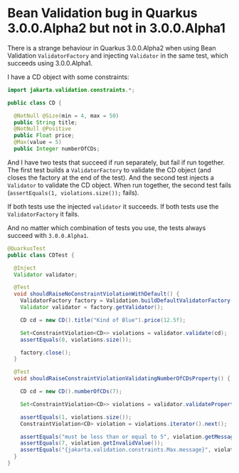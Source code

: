 # Bean Validation bug in Quarkus 3.0.0.Alpha2 but not in 3.0.0.Alpha1

There is a strange behaviour in Quarkus 3.0.0.Alpha2 when using Bean Validation `ValidatorFactory` and injecting `Validator` in the same test, which succeeds using 3.0.0.Alpha1. 

I have a CD object with some constraints:

```java
import jakarta.validation.constraints.*;

public class CD {

  @NotNull @Size(min = 4, max = 50)
  public String title;
  @NotNull @Positive
  public Float price;
  @Max(value = 5)
  public Integer numberOfCDs;
```

And I have two tests that succeed if run separately, but fail if run together.
The first test builds a `ValidatorFactory` to validate the CD object (and closes the factory at the end of the test).
And the second test injects a `Validator` to validate the CD object.
When run together, the second test fails (`assertEquals(1, violations.size());` fails).

If both tests use the injected `validator` it succeeds.
If both tests use the `ValidatorFactory` it fails.

And no matter which combination of tests you use, the tests always succeed with `3.0.0.Alpha1`.

```java
@QuarkusTest
public class CDTest {

  @Inject
  Validator validator;

  @Test
  void shouldRaiseNoConstraintViolationWithDefault() {
    ValidatorFactory factory = Validation.buildDefaultValidatorFactory();
    Validator validator = factory.getValidator();

    CD cd = new CD().title("Kind of Blue").price(12.5f);

    Set<ConstraintViolation<CD>> violations = validator.validate(cd);
    assertEquals(0, violations.size());

    factory.close();
  }

  @Test
  void shouldRaiseConstraintViolationValidatingNumberOfCDsProperty() {

    CD cd = new CD().numberOfCDs(7);

    Set<ConstraintViolation<CD>> violations = validator.validateProperty(cd, "numberOfCDs");

    assertEquals(1, violations.size());
    ConstraintViolation<CD> violation = violations.iterator().next();

    assertEquals("must be less than or equal to 5", violation.getMessage());
    assertEquals(7, violation.getInvalidValue());
    assertEquals("{jakarta.validation.constraints.Max.message}", violation.getMessageTemplate());
  }
}
```